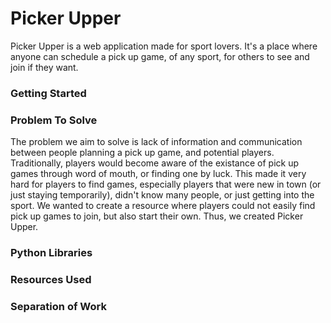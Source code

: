 # Picker Upper
Picker Upper is a web application made for sport lovers. It's a place where anyone can schedule a pick up game, of any sport, for others to see and join if they want.

### Getting Started

### Problem To Solve
The problem we aim to solve is lack of information and communication between people planning a pick up game, and potential players. Traditionally, players would become aware of the existance of pick up games through word of mouth, or finding one by luck. This made it very hard for players to find games, especially players that were new in town (or just staying temporarily), didn't know many people, or just getting into the sport. We wanted to create a resource where players could not easily find pick up games to join, but also start their own. Thus, we created Picker Upper.

### Python Libraries

### Resources Used

### Separation of Work
